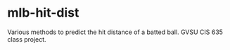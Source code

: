 # mlb-hit-dist
Various methods to predict the hit distance of a batted ball. GVSU CIS 635 class project.
